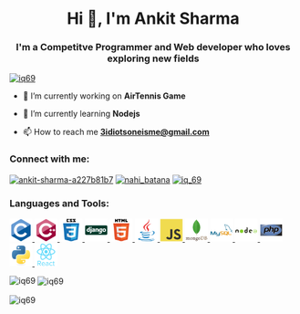 <h1 align="center">Hi 👋, I'm Ankit Sharma</h1>
<h3 align="center">I'm a Competitve Programmer and Web developer who loves exploring new fields</h3>

<p align="left"> <a href="https://github.com/ryo-ma/github-profile-trophy"><img src="https://github-profile-trophy.vercel.app/?username=iq69" alt="iq69" /></a> </p>

- 🔭 I’m currently working on **AirTennis Game**

- 🌱 I’m currently learning **Nodejs**

- 📫 How to reach me **3idiotsoneisme@gmail.com**

<h3 align="left">Connect with me:</h3>
<p align="left">
<a href="https://linkedin.com/in/ankit-sharma-a227b81b7" target="blank"><img align="center" src="https://raw.githubusercontent.com/rahuldkjain/github-profile-readme-generator/master/src/images/icons/Social/linked-in-alt.svg" alt="ankit-sharma-a227b81b7" height="30" width="40" /></a>
<a href="https://www.codechef.com/users/nahi_batana" target="blank"><img align="center" src="https://cdn.jsdelivr.net/npm/simple-icons@3.1.0/icons/codechef.svg" alt="nahi_batana" height="30" width="40" /></a>
<a href="https://codeforces.com/profile/iq_69" target="blank"><img align="center" src="https://cdn.jsdelivr.net/npm/simple-icons@3.0.1/icons/codeforces.svg" alt="iq_69" height="30" width="40" /></a>
</p>

<h3 align="left">Languages and Tools:</h3>
<p align="left"> <a href="https://www.cprogramming.com/" target="_blank"> <img src="https://raw.githubusercontent.com/devicons/devicon/master/icons/c/c-original.svg" alt="c" width="40" height="40"/> </a> <a href="https://www.w3schools.com/cpp/" target="_blank"> <img src="https://raw.githubusercontent.com/devicons/devicon/master/icons/cplusplus/cplusplus-original.svg" alt="cplusplus" width="40" height="40"/> </a> <a href="https://www.w3schools.com/css/" target="_blank"> <img src="https://raw.githubusercontent.com/devicons/devicon/master/icons/css3/css3-original-wordmark.svg" alt="css3" width="40" height="40"/> </a> <a href="https://www.djangoproject.com/" target="_blank"> <img src="https://raw.githubusercontent.com/devicons/devicon/master/icons/django/django-original.svg" alt="django" width="40" height="40"/> </a> <a href="https://www.w3.org/html/" target="_blank"> <img src="https://raw.githubusercontent.com/devicons/devicon/master/icons/html5/html5-original-wordmark.svg" alt="html5" width="40" height="40"/> </a> <a href="https://www.java.com" target="_blank"> <img src="https://raw.githubusercontent.com/devicons/devicon/master/icons/java/java-original.svg" alt="java" width="40" height="40"/> </a> <a href="https://developer.mozilla.org/en-US/docs/Web/JavaScript" target="_blank"> <img src="https://raw.githubusercontent.com/devicons/devicon/master/icons/javascript/javascript-original.svg" alt="javascript" width="40" height="40"/> </a> <a href="https://www.mongodb.com/" target="_blank"> <img src="https://raw.githubusercontent.com/devicons/devicon/master/icons/mongodb/mongodb-original-wordmark.svg" alt="mongodb" width="40" height="40"/> </a> <a href="https://www.mysql.com/" target="_blank"> <img src="https://raw.githubusercontent.com/devicons/devicon/master/icons/mysql/mysql-original-wordmark.svg" alt="mysql" width="40" height="40"/> </a> <a href="https://nodejs.org" target="_blank"> <img src="https://raw.githubusercontent.com/devicons/devicon/master/icons/nodejs/nodejs-original-wordmark.svg" alt="nodejs" width="40" height="40"/> </a> <a href="https://www.php.net" target="_blank"> <img src="https://raw.githubusercontent.com/devicons/devicon/master/icons/php/php-original.svg" alt="php" width="40" height="40"/> </a> <a href="https://www.python.org" target="_blank"> <img src="https://raw.githubusercontent.com/devicons/devicon/master/icons/python/python-original.svg" alt="python" width="40" height="40"/> </a> <a href="https://reactjs.org/" target="_blank"> <img src="https://raw.githubusercontent.com/devicons/devicon/master/icons/react/react-original-wordmark.svg" alt="react" width="40" height="40"/> </a> </p>

<p><img align="left" src="https://github-readme-stats.vercel.app/api/top-langs?username=iq69&show_icons=true&locale=en&layout=compact" alt="iq69" /></p>

<p>&nbsp;<img align="center" src="https://github-readme-stats.vercel.app/api?username=iq69&show_icons=true&locale=en" alt="iq69" /></p>

<p><img align="center" src="https://github-readme-streak-stats.herokuapp.com/?user=iq69&" alt="iq69" /></p>

